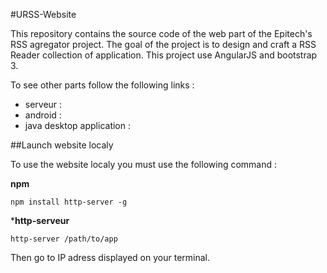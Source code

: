 #URSS-Website

This repository contains the source code of the web part of the Epitech's RSS agregator project.
The goal of the project is to design and craft a RSS Reader collection of application.
This project use AngularJS and bootstrap 3.

To see other parts follow the following links :
   - serveur :
   - android :
   - java desktop application :

##Launch website localy

To use the website localy you must use the following command :

**npm**

```
npm install http-server -g
```

***http-serveur**
```
http-server /path/to/app
```

Then go to IP adress displayed on your terminal.